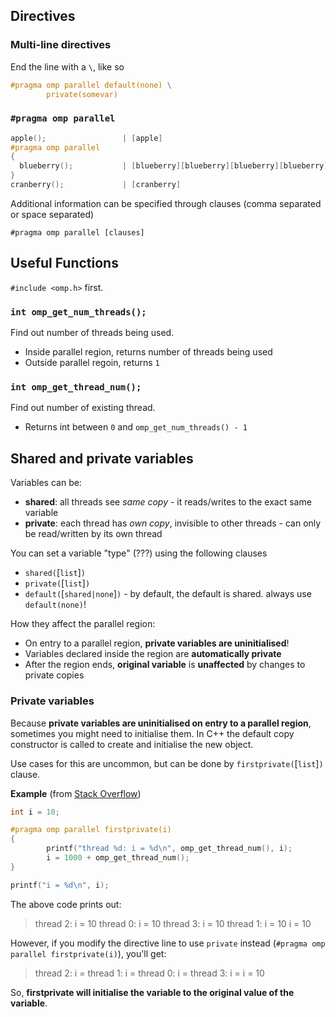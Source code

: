 ## Directives
### Multi-line directives

End the line with a `\`, like so

```c
#pragma omp parallel default(none) \
        private(somevar)
```

### `#pragma omp parallel`

```c
apple();                 | [apple]
#pragma omp parallel
{
  blueberry();           | [blueberry][blueberry][blueberry][blueberry]
}
cranberry();             | [cranberry]
```

Additional information can be specified through clauses (comma separated or space separated)

```
#pragma omp parallel [clauses]
```

## Useful Functions
`#include <omp.h>` first.

### `int omp_get_num_threads();`

Find out number of threads being used.

- Inside parallel region, returns number of threads being used
- Outside parallel regoin, returns `1`

### `int omp_get_thread_num();`

Find out number of existing thread.

- Returns int between `0` and `omp_get_num_threads() - 1`


## Shared and private variables

Variables can be:
- **shared**: all threads see _same copy_ - it reads/writes to the exact same variable
- **private**: each thread has _own copy_, invisible to other threads - can only be read/written by its own thread

You can set a variable "type" (???) using the following clauses
- `shared(`[`list`]`)`
- `private(`[`list`]`)`
- `default(`[`shared|none`]`)` - by default, the default is shared. always use `default(none)`!

How they affect the parallel region:
- On entry to a parallel region, **private variables are uninitialised**!
- Variables declared inside the region are **automatically private**
- After the region ends, **original variable** is **unaffected** by changes to private copies

### Private variables

Because **private variables are uninitialised on entry to a parallel region**, sometimes you might need to
initialise them. In C++ the default copy constructor is called to create and initialise the new object.

Use cases for this are uncommon, but can be done by `firstprivate(`[`list`]`)` clause.

**Example** (from [Stack Overflow](https://stackoverflow.com/a/15309556/1517394))

```c
int i = 10;

#pragma omp parallel firstprivate(i)
{
        printf("thread %d: i = %d\n", omp_get_thread_num(), i);
        i = 1000 + omp_get_thread_num();
}

printf("i = %d\n", i);
```

The above code prints out:

> thread 2: i = 10
> thread 0: i = 10
> thread 3: i = 10
> thread 1: i = 10
> i = 10

However, if you modify the directive line to use `private` instead (`#pragma omp parallel firstprivate(i)`), you'll get:

> thread 2: i = <random>
> thread 1: i = <random>
> thread 0: i = <random>
> thread 3: i = <random>
> i = 10

So, **firstprivate will initialise the variable to the original value of the variable**.
